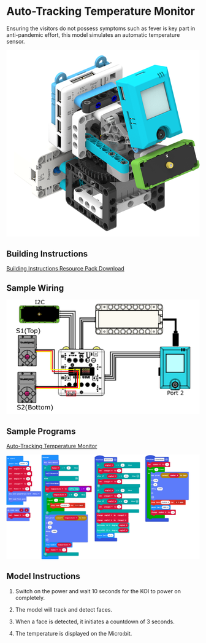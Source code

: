 #  Auto-Tracking Temperature Monitor

Ensuring the visitors do not possess symptoms such as fever is key part in anti-pandemic effort, this model simulates an automatic temperature sensor.

![](../../images/tempdesk.png)

## Building Instructions

[Building Instructions Resource Pack Download](https://bit.ly/AIHealthCareSetBuildingGuide)

## Sample Wiring

![](./images/tempdeskcon.png)

## Sample Programs

[Auto-Tracking Temperature Monitor](https://makecode.microbit.org/_LgbPjdAbdbYf)

![](./images/tempdeskcode.png)

## Model Instructions

1. Switch on the power and wait 10 seconds for the KOI to power on completely.

2. The model will track and detect faces.

3. When a face is detected, it initiates a countdown of 3 seconds.

4. The temperature is displayed on the Micro:bit.


